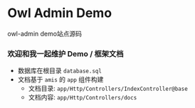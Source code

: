 # Owl Admin Demo

owl-admin demo站点源码


### 欢迎和我一起维护 Demo / 框架文档

- 数据库在根目录 `database.sql`
- 文档基于 `amis` 的 `app` 组件构建
    - 文档目录: `app/Http/Controllers/IndexController@base` 
    - 文档内容: `app/Http/Controllers/docs`
